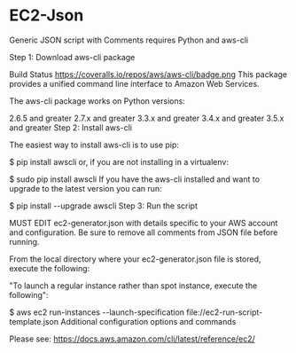 # EC2-Json
Generic JSON script with Comments
requires Python and aws-cli

Step 1: Download aws-cli package

Build Status https://coveralls.io/repos/aws/aws-cli/badge.png
This package provides a unified command line interface to Amazon Web Services.

The aws-cli package works on Python versions:

2.6.5 and greater
2.7.x and greater
3.3.x and greater
3.4.x and greater
3.5.x and greater
Step 2: Install aws-cli

The easiest way to install aws-cli is to use pip:

$ pip install awscli
or, if you are not installing in a virtualenv:

$ sudo pip install awscli
If you have the aws-cli installed and want to upgrade to the latest version you can run:

$ pip install --upgrade awscli
Step 3: Run the script

MUST EDIT ec2-generator.json with details specific to your AWS account and configuration. Be sure to remove all comments from JSON file before running.

From the local directory where your ec2-generator.json file is stored, execute the following:

"To launch a regular instance rather than spot instance, execute the following":

$ aws ec2 run-instances --launch-specification file://ec2-run-script-template.json
Additional configuration options and commands

Please see: https://docs.aws.amazon.com/cli/latest/reference/ec2/

